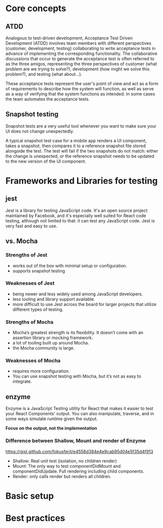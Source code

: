 # Core concepts

## ATDD

Analogous to test-driven development, Acceptance Test Driven Development (ATDD) involves team members with different perspectives (customer, development, testing) collaborating to write acceptance tests in advance of implementing the corresponding functionality.  The collaborative discussions that occur to generate the acceptance test is often referred to as the three amigos, representing the three perspectives of customer (what problem are we trying to solve?), development (how might we solve this problem?), and testing (what about...).

These acceptance tests represent the user's point of view and act as a form of requirements to describe how the system will function, as well as serve as a way of verifying that the system functions as intended. In some cases the team automates the acceptance tests.

## Snapshot testing

Snapshot tests are a very useful tool whenever you want to make sure your UI does not change unexpectedly.

A typical snapshot test case for a mobile app renders a UI component, takes a snapshot, then compares it to a reference snapshot file stored alongside the test. The test will fail if the two snapshots do not match: either the change is unexpected, or the reference snapshot needs to be updated to the new version of the UI component.

# Frameworks and Libraries for testing

## jest

Jest is a library for testing JavaScript code. It's an open source project maintained by Facebook, and it's especially well suited for React code testing, although not limited to that: it can test any JavaScript code. Jest is very fast and easy to use.

## vs. Mocha

### Strengths of Jest

- works out of the box with minimal setup or configuration.
- supports snapshot testing

### Weaknesses of Jest

- being newer and less widely used among JavaScript developers.
- less tooling and library support available.
- more difficult to use Jest across the board for larger projects that utilize different types of testing.

### Strengths of Mocha

- Mocha’s greatest strength is its flexibility. It doesn’t come with an assertion library or mocking framework.
- a lot of tooling built up around Mocha.
- the Mocha community is large.

### Weaknesses of Mocha

- requires more configuration.
- You can use snapshot testing with Mocha, but it’s not as easy to integrate.

## enzyme

Enzyme is a JavaScript Testing utility for React that makes it easier to test your React Components' output. You can also manipulate, traverse, and in some ways simulate runtime given the output.

**Focus on the output, not the implementation**


### Difference between Shallow, Mount and render of Enzyme

https://gist.github.com/fokusferit/e4558d384e4e9cab95d04e5f35d4f913

- Shallow: Real unit test (isolation, no children render)
- Mount: The only way to test componentDidMount and componentDidUpdate. Full rendering including child components.
- Render: only calls render but renders all children.

# Basic setup

# Best practices